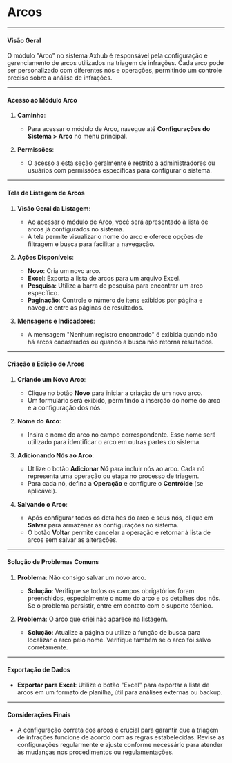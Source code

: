 # Arcos

---

#### **Visão Geral**
O módulo "Arco" no sistema Axhub é responsável pela configuração e gerenciamento de arcos utilizados na triagem de infrações. Cada arco pode ser personalizado com diferentes nós e operações, permitindo um controle preciso sobre a análise de infrações.

---

#### **Acesso ao Módulo Arco**

1. **Caminho**:
    - Para acessar o módulo de Arco, navegue até **Configurações do Sistema > Arco** no menu principal.

2. **Permissões**:
    - O acesso a esta seção geralmente é restrito a administradores ou usuários com permissões específicas para configurar o sistema.

---

#### **Tela de Listagem de Arcos**

1. **Visão Geral da Listagem**:
    - Ao acessar o módulo de Arco, você será apresentado à lista de arcos já configurados no sistema.
    - A tela permite visualizar o nome do arco e oferece opções de filtragem e busca para facilitar a navegação.

2. **Ações Disponíveis**:
    - **Novo**: Cria um novo arco.
    - **Excel**: Exporta a lista de arcos para um arquivo Excel.
    - **Pesquisa**: Utilize a barra de pesquisa para encontrar um arco específico.
    - **Paginação**: Controle o número de itens exibidos por página e navegue entre as páginas de resultados.

3. **Mensagens e Indicadores**:
    - A mensagem "Nenhum registro encontrado" é exibida quando não há arcos cadastrados ou quando a busca não retorna resultados.

---

#### **Criação e Edição de Arcos**

1. **Criando um Novo Arco**:
    - Clique no botão **Novo** para iniciar a criação de um novo arco.
    - Um formulário será exibido, permitindo a inserção do nome do arco e a configuração dos nós.

2. **Nome do Arco**:
    - Insira o nome do arco no campo correspondente. Esse nome será utilizado para identificar o arco em outras partes do sistema.

3. **Adicionando Nós ao Arco**:
    - Utilize o botão **Adicionar Nó** para incluir nós ao arco. Cada nó representa uma operação ou etapa no processo de triagem.
    - Para cada nó, defina a **Operação** e configure o **Centróide** (se aplicável).

4. **Salvando o Arco**:
    - Após configurar todos os detalhes do arco e seus nós, clique em **Salvar** para armazenar as configurações no sistema.
    - O botão **Voltar** permite cancelar a operação e retornar à lista de arcos sem salvar as alterações.

---

#### **Solução de Problemas Comuns**

1. **Problema**: Não consigo salvar um novo arco.
    - **Solução**: Verifique se todos os campos obrigatórios foram preenchidos, especialmente o nome do arco e os detalhes dos nós. Se o problema persistir, entre em contato com o suporte técnico.

2. **Problema**: O arco que criei não aparece na listagem.
    - **Solução**: Atualize a página ou utilize a função de busca para localizar o arco pelo nome. Verifique também se o arco foi salvo corretamente.

---

#### **Exportação de Dados**

- **Exportar para Excel**: Utilize o botão "Excel" para exportar a lista de arcos em um formato de planilha, útil para análises externas ou backup.

---

#### **Considerações Finais**

- A configuração correta dos arcos é crucial para garantir que a triagem de infrações funcione de acordo com as regras estabelecidas. Revise as configurações regularmente e ajuste conforme necessário para atender às mudanças nos procedimentos ou regulamentações.

